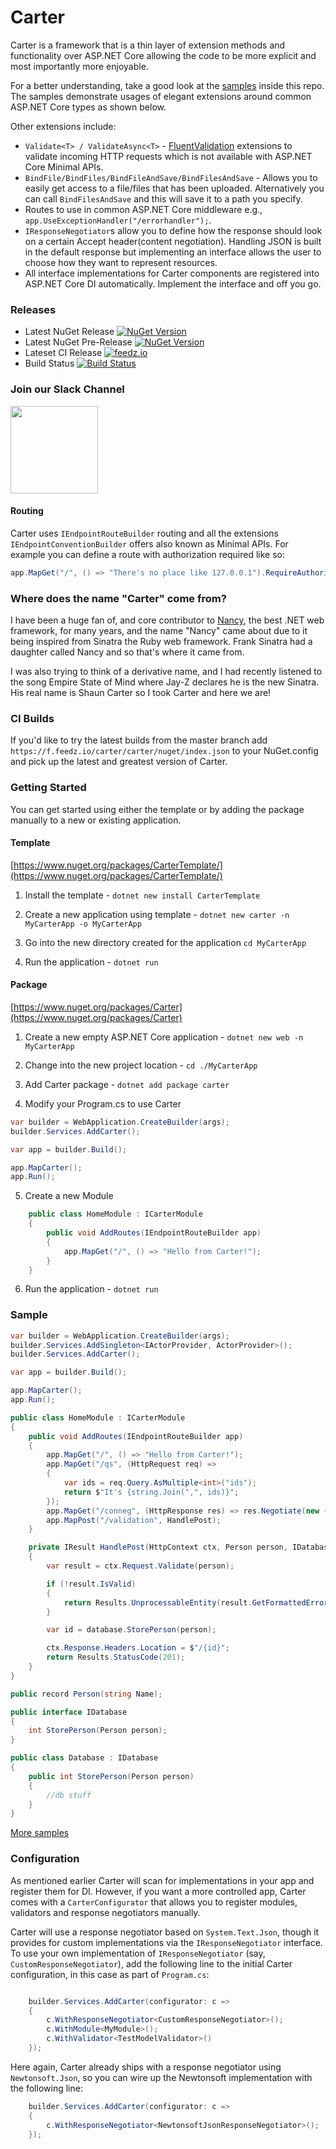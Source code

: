 # Carter

Carter is a framework that is a thin layer of extension methods and functionality over ASP.NET Core allowing the code to be more explicit and most importantly more enjoyable.

For a better understanding, take a good look at the [samples](https://github.com/CarterCommunity/Carter/tree/master/samples) inside this repo. The samples demonstrate usages of elegant extensions around common ASP.NET Core types as shown below.  

Other extensions include:

* `Validate<T> / ValidateAsync<T>` - [FluentValidation](https://github.com/JeremySkinner/FluentValidation) extensions to validate incoming HTTP requests which is not available with ASP.NET Core Minimal APIs.
* `BindFile/BindFiles/BindFileAndSave/BindFilesAndSave` - Allows you to easily get access to a file/files that has been uploaded. Alternatively you can call `BindFilesAndSave` and this will save it to a path you specify.
* Routes to use in common ASP.NET Core middleware e.g., `app.UseExceptionHandler("/errorhandler");`.
* `IResponseNegotiator`s allow you to define how the response should look on a certain Accept header(content negotiation). Handling JSON is built in the default response but implementing an interface allows the user to choose how they want to represent resources.
* All interface implementations for Carter components are registered into ASP.NET Core DI automatically. Implement the interface and off you go.

### Releases

* Latest NuGet Release [![NuGet Version](http://img.shields.io/nuget/v/Carter.svg?style=flat)](https://www.nuget.org/packages/carter) 
* Latest NuGet Pre-Release [![NuGet Version](http://img.shields.io/nuget/vpre/Carter.svg?style=flat)](https://www.nuget.org/packages/carter) 
* Lateset CI Release [![feedz.io](https://img.shields.io/badge/endpoint.svg?url=https%3A%2F%2Ff.feedz.io%2Fcarter%2Fcarter%2Fshield%2FCarter%2Flatest)](https://f.feedz.io/carter/carter/packages/Carter/latest/download) 
* Build Status [![Build Status](https://img.shields.io/endpoint.svg?url=https%3A%2F%2Factions-badge.atrox.dev%2FCarterCommunity%2FCarter%2Fbadge%3Fref%3Dmain&style=flat)](https://actions-badge.atrox.dev/CarterCommunity/Carter/goto?ref=main)

### Join our Slack Channel

<a href="https://join.slack.com/t/cartercommunity/shared_invite/enQtMzY2Nzc0NjU2MTgyLWY3M2Y2Yjk3NzViN2Y3YTQ4ZDA5NWFlMTYxMTIwNDFkMTc5YWEwMDFiOWUyM2Q4ZmY5YmRkODYyYTllZDViMmE"><img src="./slack.svg" width="140px"/></a>

#### Routing

Carter uses `IEndpointRouteBuilder` routing and all the extensions `IEndpointConventionBuilder` offers also known as Minimal APIs. For example you can define a route with authorization required like so:

```csharp
app.MapGet("/", () => "There's no place like 127.0.0.1").RequireAuthorization();
```


### Where does the name "Carter" come from?

I have been a huge fan of, and core contributor to [Nancy](http://nancyfx.org), the best .NET web framework, for many years, and the name "Nancy" came about due to it being inspired from Sinatra the Ruby web framework. Frank Sinatra had a daughter called Nancy and so that's where it came from.

I was also trying to think of a derivative name, and I had recently listened to the song Empire State of Mind where Jay-Z declares he is the new Sinatra. His real name is Shaun Carter so I took Carter and here we are!

### CI Builds

If you'd like to try the latest builds from the master branch add `https://f.feedz.io/carter/carter/nuget/index.json` to your NuGet.config and pick up the latest and greatest version of Carter.

### Getting Started

You can get started using either the template or by adding the package manually to a new or existing application.

#### Template

[https://www.nuget.org/packages/CarterTemplate/](https://www.nuget.org/packages/CarterTemplate/)

1. Install the template - `dotnet new install CarterTemplate`

2. Create a new application using template - `dotnet new carter -n MyCarterApp -o MyCarterApp`

3. Go into the new directory created for the application `cd MyCarterApp`

4. Run the application - `dotnet run`

#### Package

[https://www.nuget.org/packages/Carter](https://www.nuget.org/packages/Carter)

1. Create a new empty ASP.NET Core application - `dotnet new web -n MyCarterApp`

2. Change into the new project location - `cd ./MyCarterApp`

3. Add Carter package - `dotnet add package carter`

4. Modify your Program.cs to use Carter

```csharp
var builder = WebApplication.CreateBuilder(args);
builder.Services.AddCarter();

var app = builder.Build();

app.MapCarter();
app.Run();
```

5. Create a new Module

```csharp
    public class HomeModule : ICarterModule
    {
        public void AddRoutes(IEndpointRouteBuilder app)
        {
            app.MapGet("/", () => "Hello from Carter!");
        }
    }
```

6. Run the application - `dotnet run`

### Sample

```csharp
var builder = WebApplication.CreateBuilder(args);
builder.Services.AddSingleton<IActorProvider, ActorProvider>();
builder.Services.AddCarter();

var app = builder.Build();

app.MapCarter();
app.Run();

public class HomeModule : ICarterModule
{
    public void AddRoutes(IEndpointRouteBuilder app)
    {
        app.MapGet("/", () => "Hello from Carter!");
        app.MapGet("/qs", (HttpRequest req) =>
        {
            var ids = req.Query.AsMultiple<int>("ids");
            return $"It's {string.Join(",", ids)}";
        });
        app.MapGet("/conneg", (HttpResponse res) => res.Negotiate(new { Name = "Dave" }));
        app.MapPost("/validation", HandlePost);
    }

    private IResult HandlePost(HttpContext ctx, Person person, IDatabase database)
    {
        var result = ctx.Request.Validate(person);

        if (!result.IsValid)
        {
            return Results.UnprocessableEntity(result.GetFormattedErrors());
        }

        var id = database.StorePerson(person);

        ctx.Response.Headers.Location = $"/{id}";
        return Results.StatusCode(201);
    }
}

public record Person(string Name);

public interface IDatabase
{
    int StorePerson(Person person);
}

public class Database : IDatabase
{
    public int StorePerson(Person person)
    {
        //db stuff
    }
}
```

[More samples](https://github.com/CarterCommunity/Carter/tree/master/samples)

### Configuration

As mentioned earlier Carter will scan for implementations in your app and register them for DI. However, if you want a more controlled app, Carter comes with a `CarterConfigurator` that allows you to register modules, validators and response negotiators manually.

Carter will use a response negotiator based on `System.Text.Json`, though it provides for custom implementations via the `IResponseNegotiator` interface. To use your own implementation of `IResponseNegotiator` (say, `CustomResponseNegotiator`), add the following line to the initial Carter configuration, in this case as part of `Program.cs`:

```csharp

    builder.Services.AddCarter(configurator: c =>
    {
        c.WithResponseNegotiator<CustomResponseNegotiator>();
        c.WithModule<MyModule>();
        c.WithValidator<TestModelValidator>()
    });

```

Here again, Carter already ships with a response negotiator using `Newtonsoft.Json`, so you can wire up the Newtonsoft implementation with the following line:

```csharp
    builder.Services.AddCarter(configurator: c =>
    {
        c.WithResponseNegotiator<NewtonsoftJsonResponseNegotiator>();
    });
```
